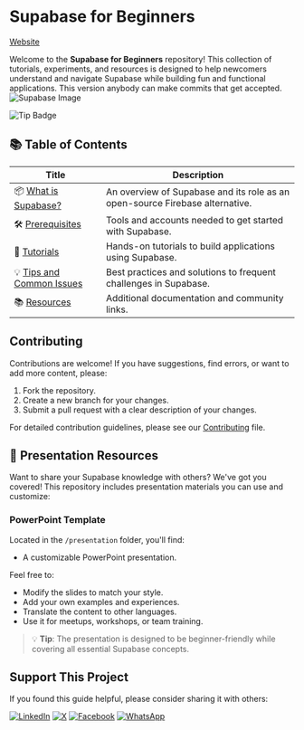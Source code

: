 # Supabase for Beginners

<a href="https://sap-ai.github.io/supabase-for-beginners/">Website</a>

Welcome to the **Supabase for Beginners** repository! This collection of tutorials, experiments, and resources is designed to help newcomers understand and navigate Supabase while building fun and functional applications.
This version anybody can make commits that get accepted.
![Supabase Image](assets/supabase-for-beginners.png)

![Tip Badge](https://img.shields.io/badge/Tip-All%20info%20is%20available%20on%20the%20internet!-blue)

## 📚 Table of Contents

| Title                                                   | Description                                                                 |
|---------------------------------------------------------|-----------------------------------------------------------------------------|
| 📦 [What is Supabase?](docs/supabase-introduction.md)        | An overview of Supabase and its role as an open-source Firebase alternative.|
| 🛠️ [Prerequisites](docs/prerequisites.md)               | Tools and accounts needed to get started with Supabase.                     |
| 📘 [Tutorials](tutorials/tutorials-overview.md)         | Hands-on tutorials to build applications using Supabase.                    |
| 💡 [Tips and Common Issues](docs/tips-and-common-issues.md) | Best practices and solutions to frequent challenges in Supabase.            |
| 📚 [Resources](docs/resources.md)                       | Additional documentation and community links.                               |

## Contributing

Contributions are welcome! If you have suggestions, find errors, or want to add more content, please:

1. Fork the repository.
2. Create a new branch for your changes.
3. Submit a pull request with a clear description of your changes.

For detailed contribution guidelines, please see our [Contributing](Contributing.md) file.

## 🎯 Presentation Resources

Want to share your Supabase knowledge with others? We've got you covered! This repository includes presentation materials you can use and customize:

### PowerPoint Template

Located in the `/presentation` folder, you'll find:

- A customizable PowerPoint presentation.

Feel free to:

- Modify the slides to match your style.
- Add your own examples and experiences.
- Translate the content to other languages.
- Use it for meetups, workshops, or team training.

> 💡 **Tip**: The presentation is designed to be beginner-friendly while covering all essential Supabase concepts.

## Support This Project

If you found this guide helpful, please consider sharing it with others:

[![LinkedIn](https://img.shields.io/badge/Share-LinkedIn-blue?style=for-the-badge&logo=linkedin)](https://www.linkedin.com/shareArticle?title=Supabase%20for%20Beginners&url=https://github.com/lukepadiachy/supabase-for-beginners)
[![X](https://img.shields.io/badge/Share-X-1DA1F2?style=for-the-badge&logo=twitter)](https://twitter.com/intent/tweet?text=Check%20out%20this%20Supabase%20guide%20for%20beginners!%20https://github.com/lukepadiachy/supabase-for-beginners)
[![Facebook](https://img.shields.io/badge/Share-Facebook-1877F2?style=for-the-badge&logo=facebook)](https://www.facebook.com/sharer/sharer.php?u=https://github.com/lukepadiachy/supabase-for-beginners)
[![WhatsApp](https://img.shields.io/badge/Share-WhatsApp-25D366?style=for-the-badge&logo=whatsapp)](https://api.whatsapp.com/send?text=Check%20out%20this%20Supabase%20guide%20for%20beginners!%20https://github.com/lukepadiachy/supabase-for-beginners)

